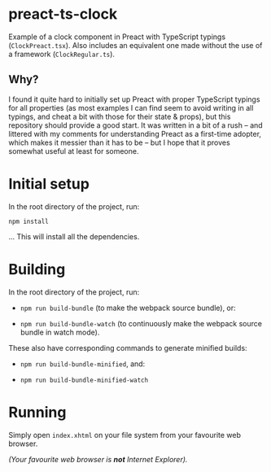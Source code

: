 # preact-ts-clock
Example of a clock component in Preact with TypeScript typings (`ClockPreact.tsx`). Also includes an equivalent one made without the use of a framework (`ClockRegular.ts`).

## Why?

I found it quite hard to initially set up Preact with proper TypeScript typings for all properties (as most examples I can find seem to avoid writing in all typings, and cheat a bit with those for their state & props), but this repository should provide a good start. It was written in a bit of a rush – and littered with my comments for understanding Preact as a first-time adopter, which makes it messier than it has to be – but I hope that it proves somewhat useful at least for someone.

# Initial setup

In the root directory of the project, run:

`npm install`

... This will install all the dependencies.

# Building

In the root directory of the project, run:

* `npm run build-bundle` (to make the webpack source bundle), or:

* `npm run build-bundle-watch` (to continuously make the webpack source bundle in watch mode).

These also have corresponding commands to generate minified builds:

* `npm run build-bundle-minified`, and:

* `npm run build-bundle-minified-watch`

# Running

Simply open `index.xhtml` on your file system from your favourite web browser.

*(Your favourite web browser is **not** Internet Explorer).*
